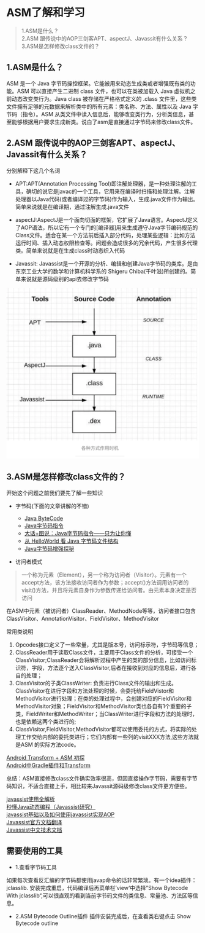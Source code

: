 # ASM了解和学习
> 1.ASM是什么？
<br>2.ASM 跟传说中的AOP三剑客APT、aspectJ、Javassit有什么关系？
<br>3.ASM是怎样修改class文件的？

## 1.ASM是什么？

ASM 是一个 Java 字节码操控框架。它能被用来动态生成类或者增强既有类的功能。ASM 可以直接产生二进制 class 文件，也可以在类被加载入 Java 虚拟机之前动态改变类行为。Java class 被存储在严格格式定义的 .class 文件里，这些类文件拥有足够的元数据来解析类中的所有元素：类名称、方法、属性以及 Java 字节码（指令）。ASM 从类文件中读入信息后，能够改变类行为，分析类信息，甚至能够根据用户要求生成新类。说白了asm是直接通过字节码来修改class文件。

## 2.ASM 跟传说中的AOP三剑客APT、aspectJ、Javassit有什么关系？

分别解释下这几个名词

- APT:APT(Annotation Processing Tool)即注解处理器，是一种处理注解的工具，确切的说它是javac的一个工具，它用来在编译时扫描和处理注解。注解处理器以Java代码(或者编译过的字节码)作为输入，生成.java文件作为输出。简单来说就是在编译期，通过注解生成.java文件

- aspectJ:AspectJ是一个面向切面的框架，它扩展了Java语言。AspectJ定义了AOP语法，所以它有一个专门的[编译器]用来生成遵守Java字节编码规范的Class文件。适合在某一个方法前后插入部分代码，处理某些逻辑：比如方法运行时间、插入动态权限检查等。问题会造成很多的冗余代码，产生很多代理类。简单来说就是在生成class时动态织入代码

- Javassit: Javassist是一个开源的分析、编辑和创建Java字节码的类库。是由东京工业大学的数学和计算机科学系的 Shigeru Chiba(千叶滋)所创建的。简单来说就是源码级别的api去修改字节码

![image](images/pic1.png)

## 3.ASM是怎样修改class文件的？
开始这个问题之前我们要先了解一些知识
- 字节码(下面的文章讲解的不错)
  - [Java ByteCode](https://www.jianshu.com/p/92a75a18cbc1)<br>
  - [Java字节码指令](https://www.cnblogs.com/faunjoe88/p/8126464.html)<br>
  - [大话+图说：Java字节码指令——只为让你懂](https://segmentfault.com/a/1190000008606277)<br>
  - [从 HelloWorld 看 Java 字节码文件结构](https://cloud.tencent.com/developer/article/1096582)<br>
  - [Java字节码增强探秘](https://mp.weixin.qq.com/s/CH9D-E7fxuu462Q2S3t0AA)

- 访问者模式

> 一个称为元素（Element），另一个称为访问者（Visitor）。元素有一个accept方法，该方法接收访问者作为参数；accept()方法调用访问者的visit()方法，并且将元素自身作为参数传递给访问者。由元素本身决定是否访问

在ASM中元素（被访问者）ClassReader、MethodNode等等，访问者接口包含ClassVisitor、AnnotationVisitor、FieldVisitor、MethodVisitor

常用类说明
1. Opcodes接口定义了一些常量，尤其是版本号，访问标示符，字节码等信息；
2. ClassReader用于读取Class文件，主要用于Class文件的分析，可接受一个ClassVisitor;ClassReader会将解析过程中产生的类的部分信息，比如访问标识符，字段，方法逐个送入ClassVisitor,后者在接收到对应的信息后，进行各自的处理；
3. ClassVisitor的子类ClassWriter: 负责进行Class文件的输出和生成。ClassVisitor在进行字段和方法处理的时候，会委托给FieldVistor和MethodVisitor进行处理；在类的处理过程中，会创建对应的FieldVisitor和MethodVisitor对象；FieldVisitor和MethodVisitor类也各自有1个重要的子类，FieldWriter和MethodWriter；当ClassWriter进行字段和方法的处理时，也是依赖这两个类进行的;
4. ClassVisitor,FieldVisitor,MethodVisitor都可以使用委托的方式，将实际的处理工作交给内部的委托类进行；它们内部有一些列的visitXXX方法,这些方法就是ASM 的实际方法code。

[Android Transform + ASM 初探](https://www.jianshu.com/p/e8433c1eb581)<br>
[Android中Gradle插件和Transform](https://www.jianshu.com/p/49425d46ea4f)

总结：ASM直接修改class文件确实效率很高，但因直接操作字节码，需要有字节码知识，不适合直接上手，相比较来Javassit源码级修改class文件更方便些。

[javassist使用全解析](https://www.cnblogs.com/rickiyang/p/11336268.html)<br>
[秒懂Java动态编程（Javassist研究）](https://blog.csdn.net/ShuSheng0007/article/details/81269295)<br>
[javassist基础以及如何使用javassist实现AOP](https://blog.csdn.net/zhaocuit/article/details/83901410)<br>
[Javassist官方文档翻译](https://www.jianshu.com/p/423b35e6dc5d)<br>
[Javassist中文技术文档](https://www.cnblogs.com/scy251147/p/11100961.html)

## 需要使用的工具

- 1.查看字节码工具

如果每次查看反汇编的字节码都使用javap命令的话非常繁琐。有一个idea插件：jclasslib. 安装完成重启，代码编译后再菜单栏’view‘中选择”Show Bytecode With jclasslib“,可以很直观的看到当前字节码文件的类信息、常量池、方法区等信息。

- 2.ASM Bytecode Outline插件
插件安装完成后，在查看类右键点击 Show Bytecode outline





